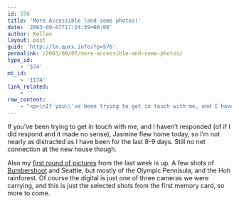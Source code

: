 ```yaml
---
id: 576
title: 'More Accessible (and some photos)'
date: '2003-09-07T17:24:39+00:00'
author: Kellan
layout: post
guid: 'http://lm.quxx.info/?p=576'
permalink: /2003/09/07/more-accessible-and-some-photos/
typo_id:
    - '574'
mt_id:
    - '1174'
link_related:
    - ''
raw_content:
    - "<p>\nIf you\\'ve been trying to get in touch with me, and I haven\\'t responded (of if I did respond and it made no sense), Jasmine flew home today, so I\\'m not nearly as distracted as I have been for the last 8-9 days.  Still no net connection at the new house though.\n</p>\n<p>\nAlso my <a href=\\\"http://gallery.laughingmeme.org/seattle_jasmine\\\">first round of pictures</a> from the last week is up.  A few shots of <a href=\\\"http://bumbershoot.org\\\">Bumbershoot</a> and Seattle, but mostly of the Olympic Pennisula, and the Hoh rainforest.  Of course the digital is just one of three cameras we were carrying, and this is just the selected shots from the first memory card, so more to come.\n</p>"
---
```


If you’ve been trying to get in touch with me, and I haven’t responded (of if I did respond and it made no sense), Jasmine flew home today, so I’m not nearly as distracted as I have been for the last 8-9 days. Still no net connection at the new house though.

Also my [first round of pictures](http://gallery.laughingmeme.org/seattle_jasmine) from the last week is up. A few shots of [Bumbershoot](http://bumbershoot.org) and Seattle, but mostly of the Olympic Pennisula, and the Hoh rainforest. Of course the digital is just one of three cameras we were carrying, and this is just the selected shots from the first memory card, so more to come.